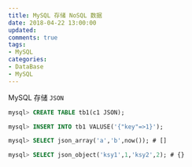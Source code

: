 ```yaml
---
title: MySQL 存储 NoSQL 数据
date: 2018-04-22 13:00:00
updated:
comments: true
tags:
- MySQL
categories:
- DataBase
- MySQL
---
```


MySQL 存储 `JSON`

<!--more-->

```sql
mysql> CREATE TABLE tb1(c1 JSON);

mysql> INSERT INTO tb1 VALUSE('{"key"=>1}');

mysql> SELECT json_array('a','b',now()); # []

mysql> SELECT json_object('ksy1',1,'ksy2',2); # {}


```
